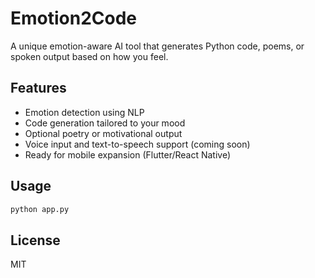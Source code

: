 # Emotion2Code

 A unique emotion-aware AI tool that generates Python code, poems, or spoken output based on how you feel.

## Features
- Emotion detection using NLP
- Code generation tailored to your mood
- Optional poetry or motivational output
- Voice input and text-to-speech support (coming soon)
- Ready for mobile expansion (Flutter/React Native)

## Usage
```bash
python app.py
```

## License
MIT
